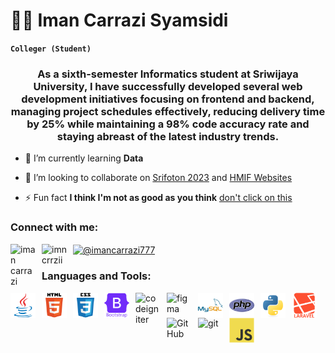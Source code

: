 # 🏄‍♂️ Iman Carrazi Syamsidi

**`Colleger (Student)`**
<h3 align="center">As a sixth-semester Informatics student at Sriwijaya University, I have successfully developed several web development
initiatives focusing on frontend and backend, managing project schedules effectively, reducing delivery time by 25% while
maintaining a 98% code accuracy rate and staying abreast of the latest industry trends.</h3>

- 🌱 I’m currently learning **Data**

- 👯 I’m looking to collaborate on [Srifoton 2023](https://github.com/HMIF-UNSRI/srifoton2023-be.git) and [HMIF Websites](https://github.com/HMIF-UNSRI/websitehmif-be.git) 


- ⚡ Fun fact **I think I'm not as good as you think** [don't click on this](https://iman-portfolio.netlify.app/)

<h3 align="left">Connect with me:</h3>
<p align="left">
<a href="https://linkedin.com/in/iman-carrazi" target="blank"><img align="left" src="https://raw.githubusercontent.com/rahuldkjain/github-profile-readme-generator/master/src/images/icons/Social/linked-in-alt.svg" alt="iman carrazi" width="40px" style="padding-right:10px;" /></a>
<a href="https://instagram.com/imncrrzii" target="blank"><img align="left" src="https://raw.githubusercontent.com/rahuldkjain/github-profile-readme-generator/master/src/images/icons/Social/instagram.svg" alt="imncrrzii" width="40px" style="padding-right:10px;" /></a>
<a href="https://www.hackerrank.com/imancarrazi777" target="blank"><img align="center" src="https://raw.githubusercontent.com/rahuldkjain/github-profile-readme-generator/master/src/images/icons/Social/hackerrank.svg" alt="@imancarrazi777" width="40px" style="padding-right:10px;" /></a>
</p>

<h3 align="left">Languages and Tools:</h3>
<p align="left"> 
<img align="left" alt="java" width="40px" style="padding-right:10px;" src="https://raw.githubusercontent.com/devicons/devicon/master/icons/java/java-original.svg" />
<img align="left" alt="html5" width="40px" style="padding-right:10px;" src="https://raw.githubusercontent.com/devicons/devicon/master/icons/html5/html5-original-wordmark.svg" />
<img align="left" alt="css" width="40px" style="padding-right:10px;" src="https://raw.githubusercontent.com/devicons/devicon/master/icons/css3/css3-original-wordmark.svg" />
<img align="left" alt="bootstrap" width="40px" style="padding-right:10px;" src="https://raw.githubusercontent.com/devicons/devicon/master/icons/bootstrap/bootstrap-plain-wordmark.svg" />
<img align="left" alt="codeigniter" width="40px" style="padding-right:10px;" src="https://cdn.worldvectorlogo.com/logos/codeigniter.svg" />
<img align="left" alt="figma" width="40px" style="padding-right:10px;" src="https://www.vectorlogo.zone/logos/figma/figma-icon.svg" />
<img align="left" alt="mysql" width="40px" style="padding-right:10px;" src="https://raw.githubusercontent.com/devicons/devicon/master/icons/mysql/mysql-original-wordmark.svg" />
<img align="left" alt="php" width="40px" style="padding-right:10px;" src="https://raw.githubusercontent.com/devicons/devicon/master/icons/php/php-original.svg" />
<img align="left" alt="python" width="40px" style="padding-right:10px;" src="https://raw.githubusercontent.com/devicons/devicon/master/icons/python/python-original.svg" />

<img align="left" alt="php" width="40px" style="padding-right:10px;" src="https://raw.githubusercontent.com/devicons/devicon/master/icons/laravel/laravel-plain-wordmark.svg" />
<img align="left" alt="GitHub" width="40px" style="padding-right:10px;" src="https://cdn.jsdelivr.net/gh/devicons/devicon/icons/github/github-original.svg" />
<img align="left" alt="git" width="40px" style="padding-right:10px;" src="https://www.vectorlogo.zone/logos/git-scm/git-scm-icon.svg" />
<img align="left" alt="javascript" width="40px" style="padding-right:10px;" src="https://raw.githubusercontent.com/devicons/devicon/master/icons/javascript/javascript-original.svg" />


